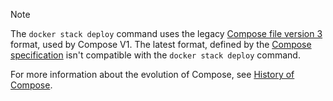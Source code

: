 > [!NOTE]
>
> The `docker stack deploy` command uses the legacy
> [Compose file version 3](/reference/compose-file/legacy-versions/)
> format, used by Compose V1. The latest format, defined by the
> [Compose specification](/reference/compose-file/)
> isn't compatible with the `docker stack deploy` command.
>
> For more information about the evolution of Compose, see
> [History of Compose](/compose/history/).
